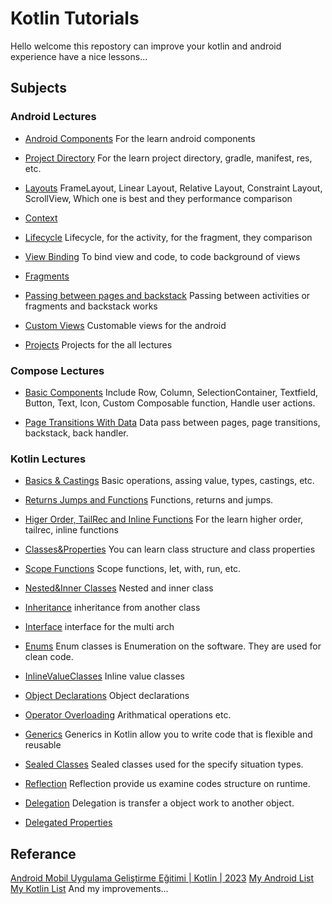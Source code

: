 # Kotlin Tutorials
Hello welcome this repostory can improve your kotlin and android experience have a nice lessons...

## Subjects
### Android Lectures
- [Android Components](https://github.com/ErenMlg/AndroidAndKotlinLectures/tree/master/AndroidLectures/1-AndroidComponents)
For the learn android components 

- [Project Directory](https://github.com/ErenMlg/AndroidAndKotlinLectures/tree/master/AndroidLectures/2-ProjectDirectory)
For the learn project directory, gradle, manifest, res, etc.

- [Layouts](https://github.com/ErenMlg/AndroidAndKotlinLectures/tree/master/AndroidLectures/3-Layouts)
FrameLayout, Linear Layout, Relative Layout, Constraint Layout, ScrollView, Which one is best and they performance comparison

- [Context](https://github.com/ErenMlg/AndroidAndKotlinLectures/tree/master/AndroidLectures/4-Context)

- [Lifecycle](https://github.com/ErenMlg/AndroidAndKotlinLectures/tree/master/AndroidLectures/5-Lifecycle)
Lifecycle, for the activity, for the fragment, they comparison

- [View Binding](https://github.com/ErenMlg/AndroidAndKotlinLectures/tree/master/AndroidLectures/6-ViewBinding)
To bind view and code, to code background of views

- [Fragments](https://github.com/ErenMlg/AndroidAndKotlinLectures/tree/master/AndroidLectures/7-Fragments)

- [Passing between pages and backstack](https://github.com/ErenMlg/AndroidAndKotlinLectures/tree/master/AndroidLectures/8-PassInActivities%26Backstack)
Passing between activities or fragments and backstack works

- [Custom Views](https://github.com/ErenMlg/AndroidAndKotlinLectures/tree/master/AndroidLectures/CustomViews)
Customable views for the android

- [Projects](https://github.com/ErenMlg/AndroidAndKotlinLectures/tree/master/AndroidLectures/Projects/)
Projects for the all lectures

### Compose Lectures
- [Basic Components](https://github.com/ErenMlg/AndroidAndKotlinLectures/tree/master/Compose/FirstProject)
  Include Row, Column, SelectionContainer, Textfield, Button, Text, Icon, Custom Composable function, Handle user actions.

- [Page Transitions With Data](https://github.com/ErenMlg/AndroidAndKotlinLectures/tree/master/Compose/PageTransitions)
  Data pass between pages, page transitions, backstack, back handler.
  
### Kotlin Lectures
- [Basics & Castings](https://github.com/ErenMlg/AndroidAndKotlinLectures/blob/master/KotlinLectures/app/src/main/java/com/softcross/kotlinlectures/1-Basics%26Castings.kt)
Basic operations, assing value, types, castings, etc.

- [Returns Jumps and Functions](https://github.com/ErenMlg/AndroidAndKotlinLectures/blob/master/KotlinLectures/app/src/main/java/com/softcross/kotlinlectures/2-Returns%26Jumps%26Funcs.kt)
Functions, returns and jumps.

- [Higer Order, TailRec and Inline Functions](https://github.com/ErenMlg/AndroidAndKotlinLectures/blob/master/KotlinLectures/app/src/main/java/com/softcross/kotlinlectures/3-HigerOrder%26TailRec%26InlineFunc.kt)
For the learn higher order, tailrec, inline functions

- [Classes&Properties](https://github.com/ErenMlg/AndroidAndKotlinLectures/blob/master/KotlinLectures/app/src/main/java/com/softcross/kotlinlectures/4-Classes%26Properties.kt)
You can learn class structure and class properties

- [Scope Functions](https://github.com/ErenMlg/AndroidAndKotlinLectures/blob/master/KotlinLectures/app/src/main/java/com/softcross/kotlinlectures/5-ScopeFuncs.kt)
Scope functions, let, with, run, etc.

- [Nested&Inner Classes](https://github.com/ErenMlg/AndroidAndKotlinLectures/blob/master/KotlinLectures/app/src/main/java/com/softcross/kotlinlectures/6-Nested%26InnerClasses.kt)
Nested and inner class

- [Inheritance](https://github.com/ErenMlg/AndroidAndKotlinLectures/blob/master/KotlinLectures/app/src/main/java/com/softcross/kotlinlectures/7-Inheritance.kt)
inheritance from another class

- [Interface](https://github.com/ErenMlg/AndroidAndKotlinLectures/blob/master/KotlinLectures/app/src/main/java/com/softcross/kotlinlectures/8-Interfaces.kt)
interface for the multi arch

- [Enums](https://github.com/ErenMlg/AndroidAndKotlinLectures/blob/master/KotlinLectures/app/src/main/java/com/softcross/kotlinlectures/9-EnumClasses.kt)
Enum classes is Enumeration on the software. They are used for clean code.

- [InlineValueClasses](https://github.com/ErenMlg/AndroidAndKotlinLectures/blob/master/KotlinLectures/app/src/main/java/com/softcross/kotlinlectures/10-InlineValueClasses.kt)
Inline value classes

- [Object Declarations](https://github.com/ErenMlg/AndroidAndKotlinLectures/blob/master/KotlinLectures/app/src/main/java/com/softcross/kotlinlectures/11-ObjectDeclarationsAndExpressions.kt)
Object declarations

- [Operator Overloading](https://github.com/ErenMlg/AndroidAndKotlinLectures/blob/master/KotlinLectures/app/src/main/java/com/softcross/kotlinlectures/12-OperatorOverloading.kt)
Arithmatical operations etc.

- [Generics](https://github.com/ErenMlg/AndroidAndKotlinLectures/blob/master/KotlinLectures/app/src/main/java/com/softcross/kotlinlectures/13-Generics.kt)
Generics in Kotlin allow you to write code that is flexible and reusable

- [Sealed Classes](https://github.com/ErenMlg/AndroidAndKotlinLectures/blob/master/KotlinLectures/app/src/main/java/com/softcross/kotlinlectures/14-SealedClass.kt)
Sealed classes used for the specify situation types.

- [Reflection](https://github.com/ErenMlg/AndroidAndKotlinLectures/blob/master/KotlinLectures/app/src/main/java/com/softcross/kotlinlectures/15-Reflection.kt)
Reflection provide us examine codes structure on runtime.

- [Delegation](https://github.com/ErenMlg/AndroidAndKotlinLectures/blob/master/KotlinLectures/app/src/main/java/com/softcross/kotlinlectures/16-Delegation.kt)
Delegation is transfer a object work to another object.

- [Delegated Properties](https://github.com/ErenMlg/AndroidAndKotlinLectures/blob/master/KotlinLectures/app/src/main/java/com/softcross/kotlinlectures/17-DelegatedProperties.kt)


## Referance
[Android Mobil Uygulama Geliştirme Eğitimi | Kotlin | 2023](https://www.udemy.com/course/android-mobil-uygulama-gelistirme-egitimi-kotlin/)
[My Android List](https://medium.com/@eren.mollaoglu/list/android-c14cac61fe6b)
[My Kotlin List](https://medium.com/@eren.mollaoglu/list/kotlin-lectures-f01797417a32)
And my improvements...
